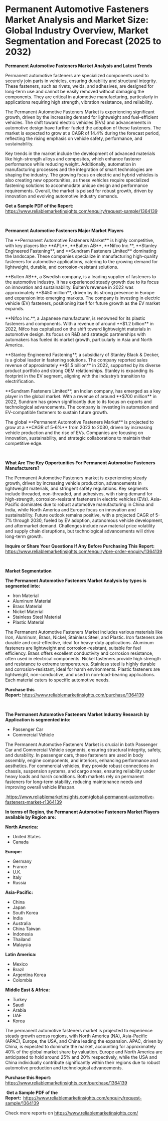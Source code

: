 <p><h1>Permanent Automotive Fasteners Market Analysis and Market Size: Global Industry Overview, Market Segmentation and Forecast (2025 to 2032)</h1></p><p><strong>Permanent Automotive Fasteners Market Analysis and Latest Trends</strong></p>
<p><p>Permanent automotive fasteners are specialized components used to securely join parts in vehicles, ensuring durability and structural integrity. These fasteners, such as rivets, welds, and adhesives, are designed for long-term use and cannot be easily removed without damaging the components. They are critical in automotive manufacturing, particularly in applications requiring high strength, vibration resistance, and reliability.</p><p>The Permanent Automotive Fasteners Market is experiencing significant growth, driven by the increasing demand for lightweight and fuel-efficient vehicles. The shift toward electric vehicles (EVs) and advancements in automotive design have further fueled the adoption of these fasteners. The market is expected to grow at a CAGR of 14.4% during the forecast period, reflecting the rising emphasis on vehicle safety, performance, and sustainability.</p><p>Key trends in the market include the development of advanced materials like high-strength alloys and composites, which enhance fastener performance while reducing weight. Additionally, automation in manufacturing processes and the integration of smart technologies are shaping the industry. The growing focus on electric and hybrid vehicles is also creating new opportunities, as these vehicles require specialized fastening solutions to accommodate unique design and performance requirements. Overall, the market is poised for robust growth, driven by innovation and evolving automotive industry demands.</p></p>
<p><strong>Get a Sample PDF of the Report:&nbsp;</strong> <a href="https://www.reliablemarketinsights.com/enquiry/request-sample/1364139?utm_campaign=2004&utm_medium=2&utm_source=Github&utm_content=ia&utm_term=24012025&utm_id=permanent-automotive-fasteners">https://www.reliablemarketinsights.com/enquiry/request-sample/1364139</a></p>
<p>&nbsp;</p>
<p><strong>Permanent Automotive Fasteners Major Market Players</strong></p>
<p><p>The **Permanent Automotive Fasteners Market** is highly competitive, with key players like **APL**, **Bulten AB**, **Nifco Inc.**, **Stanley Engineered Fastening**, and **Sundram Fasteners Limited** dominating the landscape. These companies specialize in manufacturing high-quality fasteners for automotive applications, catering to the growing demand for lightweight, durable, and corrosion-resistant solutions.</p><p>**Bulten AB**, a Swedish company, is a leading supplier of fasteners to the automotive industry. It has experienced steady growth due to its focus on innovation and sustainability. Bulten’s revenue in 2022 was approximately **$450 million**, driven by its strong presence in Europe and expansion into emerging markets. The company is investing in electric vehicle (EV) fasteners, positioning itself for future growth as the EV market expands.</p><p>**Nifco Inc.**, a Japanese manufacturer, is renowned for its plastic fasteners and components. With a revenue of around **$1.2 billion** in 2022, Nifco has capitalized on the shift toward lightweight materials in automotive design. Its focus on R&D and strategic partnerships with automakers has fueled its market growth, particularly in Asia and North America.</p><p>**Stanley Engineered Fastening**, a subsidiary of Stanley Black & Decker, is a global leader in fastening solutions. The company reported sales revenue of approximately **$1.5 billion** in 2022, supported by its diverse product portfolio and strong OEM relationships. Stanley is expanding its footprint in the EV segment, aligning with the industry’s transition to electrification.</p><p>**Sundram Fasteners Limited**, an Indian company, has emerged as a key player in the global market. With a revenue of around **$700 million** in 2022, Sundram has grown significantly due to its focus on exports and technological advancements. The company is investing in automation and EV-compatible fasteners to sustain future growth.</p><p>The global **Permanent Automotive Fasteners Market** is projected to grow at a **CAGR of 5-6%** from 2023 to 2030, driven by increasing vehicle production and the rise of EVs. Companies are focusing on innovation, sustainability, and strategic collaborations to maintain their competitive edge.</p></p>
<p>&nbsp;</p>
<p><strong>What Are The Key Opportunities For Permanent Automotive Fasteners Manufacturers?</strong></p>
<p><p>The Permanent Automotive Fasteners market is experiencing steady growth, driven by increasing vehicle production, advancements in lightweight materials, and stringent safety regulations. Key segments include threaded, non-threaded, and adhesives, with rising demand for high-strength, corrosion-resistant fasteners in electric vehicles (EVs). Asia-Pacific dominates due to robust automotive manufacturing in China and India, while North America and Europe focus on innovation and sustainability. Future outlook remains positive, with a projected CAGR of 5-7% through 2030, fueled by EV adoption, autonomous vehicle development, and aftermarket demand. Challenges include raw material price volatility and supply chain disruptions, but technological advancements will drive long-term growth.</p></p>
<p><strong>Inquire or Share Your Questions If Any Before Purchasing This Report:</strong> <a href="https://www.reliablemarketinsights.com/enquiry/pre-order-enquiry/1364139?utm_campaign=2004&utm_medium=2&utm_source=Github&utm_content=ia&utm_term=24012025&utm_id=permanent-automotive-fasteners">https://www.reliablemarketinsights.com/enquiry/pre-order-enquiry/1364139</a></p>
<p>&nbsp;</p>
<p><strong>Market Segmentation</strong></p>
<p><strong>The Permanent Automotive Fasteners Market Analysis by types is segmented into:</strong></p>
<p><ul><li>Iron Material</li><li>Aluminum Material</li><li>Brass Material</li><li>Nickel Material</li><li>Stainless Steel Material</li><li>Plastic Material</li></ul></p>
<p><p>The Permanent Automotive Fasteners Market includes various materials like Iron, Aluminum, Brass, Nickel, Stainless Steel, and Plastic. Iron fasteners are durable and cost-effective, ideal for heavy-duty applications. Aluminum fasteners are lightweight and corrosion-resistant, suitable for fuel efficiency. Brass offers excellent conductivity and corrosion resistance, often used in electrical components. Nickel fasteners provide high strength and resistance to extreme temperatures. Stainless steel is highly durable and corrosion-resistant, ideal for harsh environments. Plastic fasteners are lightweight, non-conductive, and used in non-load-bearing applications. Each material caters to specific automotive needs.</p></p>
<p><strong>Purchase this Report:&nbsp;</strong><a href="https://www.reliablemarketinsights.com/purchase/1364139?utm_campaign=2004&utm_medium=2&utm_source=Github&utm_content=ia&utm_term=24012025&utm_id=permanent-automotive-fasteners">https://www.reliablemarketinsights.com/purchase/1364139</a></p>
<p>&nbsp;</p>
<p><strong>The Permanent Automotive Fasteners Market Industry Research by Application is segmented into:</strong></p>
<p><ul><li>Passenger Car</li><li>Commercial Vehicle</li></ul></p>
<p><p>The Permanent Automotive Fasteners Market is crucial in both Passenger Car and Commercial Vehicle segments, ensuring structural integrity, safety, and durability. In passenger cars, these fasteners are used in body assembly, engine components, and interiors, enhancing performance and aesthetics. For commercial vehicles, they provide robust connections in chassis, suspension systems, and cargo areas, ensuring reliability under heavy loads and harsh conditions. Both markets rely on permanent fasteners for long-term stability, reducing maintenance needs and improving overall vehicle lifespan.</p></p>
<p><a href="https://www.reliablemarketinsights.com/global-permanent-automotive-fasteners-market-r1364139?utm_campaign=2004&utm_medium=2&utm_source=Github&utm_content=ia&utm_term=24012025&utm_id=permanent-automotive-fasteners">&nbsp;https://www.reliablemarketinsights.com/global-permanent-automotive-fasteners-market-r1364139</a></p>
<p><strong>In terms of Region, the Permanent Automotive Fasteners Market Players available by Region are:</strong></p>
<p>
    <p> <strong> North America: </strong>
        <ul>
            <li>United States</li>
            <li>Canada</li>
        </ul>
        </p> 
    <p> <strong> Europe: </strong>
        <ul>
            <li>Germany</li>
            <li>France</li>
            <li>U.K.</li>
            <li>Italy</li>
            <li>Russia</li>
        </ul>
        </p> 
    <p> <strong> Asia-Pacific: </strong>
        <ul>
            <li>China</li>
            <li>Japan</li>
            <li>South Korea</li>
            <li>India</li>
            <li>Australia</li>
            <li>China Taiwan</li>
            <li>Indonesia</li>
            <li>Thailand</li>
            <li>Malaysia</li>
        </ul>
        </p> 
    <p> <strong> Latin America: </strong>
        <ul>
            <li>Mexico</li>
            <li>Brazil</li>
            <li>Argentina Korea</li>
            <li>Colombia</li>
        </ul>
        </p> 
    <p> <strong> Middle East & Africa: </strong>
        <ul>
            <li>Turkey</li>
            <li>Saudi</li>
            <li>Arabia</li>
            <li>UAE</li>
            <li>Korea</li>
        </ul>
    </p>
    </p>
<p><p>The permanent automotive fasteners market is projected to experience steady growth across regions, with North America (NA), Asia-Pacific (APAC), Europe, the USA, and China leading the expansion. APAC, driven by China, is expected to dominate the market, accounting for approximately 40% of the global market share by valuation. Europe and North America are anticipated to hold around 25% and 20% respectively, while the USA and China individually contribute significantly within their regions due to robust automotive production and technological advancements.</p></p>
<p><strong>Purchase this Report: </strong><a href="https://www.reliablemarketinsights.com/purchase/1364139?utm_campaign=2004&utm_medium=2&utm_source=Github&utm_content=ia&utm_term=24012025&utm_id=permanent-automotive-fasteners">https://www.reliablemarketinsights.com/purchase/1364139</a></p>
<p>&nbsp;<strong>Get a Sample PDF of the Report:&nbsp;&nbsp;</strong><a href="https://www.reliablemarketinsights.com/enquiry/request-sample/1364139?utm_campaign=2004&utm_medium=2&utm_source=Github&utm_content=ia&utm_term=24012025&utm_id=permanent-automotive-fasteners">https://www.reliablemarketinsights.com/enquiry/request-sample/1364139</a></p>
<p><strong></strong></p>
<p>Check more reports on <a href="https://www.reliablemarketinsights.com/?utm_campaign=2004&utm_medium=2&utm_source=Github&utm_content=ia&utm_term=24012025&utm_id=permanent-automotive-fasteners">https://www.reliablemarketinsights.com/</a></p>
